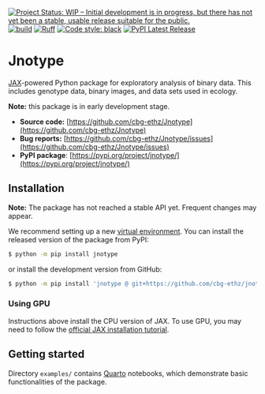 [![Project Status: WIP – Initial development is in progress, but there has not yet been a stable, usable release suitable for the public.](https://www.repostatus.org/badges/latest/wip.svg)](https://www.repostatus.org/#wip)
[![build](https://github.com/cbg-ethz/Jnotype/actions/workflows/test.yml/badge.svg)](https://github.com/cbg-ethz/Jnotype/actions/workflows/test.yml)
[![Ruff](https://img.shields.io/endpoint?url=https://raw.githubusercontent.com/charliermarsh/ruff/main/assets/badge/v2.json)](https://github.com/charliermarsh/ruff)
[![Code style: black](https://img.shields.io/badge/code%20style-black-000000.svg)](https://github.com/psf/black)
[![PyPI Latest Release](https://img.shields.io/pypi/v/jnotype.svg)](https://pypi.org/project/jnotype/)

# Jnotype

[JAX](https://github.com/google/jax)-powered Python package for exploratory analysis of binary data.
This includes genotype data, binary images, and data sets used in ecology.

**Note:** this package is in early development stage.

  - **Source code:** [https://github.com/cbg-ethz/Jnotype](https://github.com/cbg-ethz/Jnotype)
  - **Bug reports:** [https://github.com/cbg-ethz/Jnotype/issues](https://github.com/cbg-ethz/Jnotype/issues)
  - **PyPI package**: [https://pypi.org/project/jnotype/](https://pypi.org/project/jnotype/)

## Installation

**Note:** The package has not reached a stable API yet. Frequent changes may appear.

We recommend setting up a new [virtual environment](https://docs.python.org/3/library/venv.html).
You can install the released version of the package from PyPI:

```bash
$ python -m pip install jnotype
```

or install the development version from GitHub:

```bash
$ python -m pip install 'jnotype @ git+https://github.com/cbg-ethz/jnotype'
```

### Using GPU

Instructions above install the CPU version of JAX.
To use GPU, you may need to follow the [official JAX installation tutorial](https://github.com/google/jax#pip-installation-gpu-cuda-installed-via-pip-easier).

## Getting started

Directory `examples/` contains [Quarto](https://quarto.org/) notebooks, which demonstrate basic functionalities of the package.

